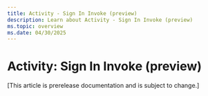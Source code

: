 ```yaml
---
title: Activity - Sign In Invoke (preview)
description: Learn about Activity - Sign In Invoke (preview)
ms.topic: overview
ms.date: 04/30/2025
---
```


# Activity: Sign In Invoke (preview)

[This article is prerelease documentation and is subject to change.]